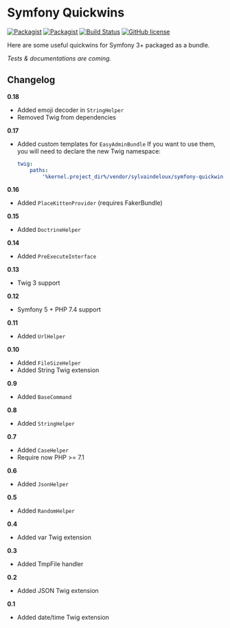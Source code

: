 Symfony Quickwins
=================

[![Packagist](https://img.shields.io/packagist/v/sylvaindeloux/symfony-quickwins.svg)](https://packagist.org/packages/sylvaindeloux/symfony-quickwins)
[![Packagist](https://img.shields.io/packagist/dt/sylvaindeloux/symfony-quickwins.svg)](https://packagist.org/packages/sylvaindeloux/symfony-quickwins)
[![Build Status](https://travis-ci.org/sylvaindeloux/symfony-quickwins.svg?branch=master)](https://travis-ci.org/sylvaindeloux/symfony-quickwins)
[![GitHub license](https://img.shields.io/badge/license-MIT-blue.svg)](https://github.com/sylvaindeloux/symfony-mailjet-transport/blob/master/LICENSE.md)

Here are some useful quickwins for Symfony 3+ packaged as a bundle.

*Tests & documentations are coming.*

Changelog
---------

**0.18**

* Added emoji decoder in `StringHelper`
* Removed Twig from dependencies

**0.17**

* Added custom templates for `EasyAdminBundle` If you want to use them, you will need to declare the new Twig namespace:
  ````yaml
  twig:
      paths:
          '%kernel.project_dir%/vendor/sylvaindeloux/symfony-quickwins/templates': QuickwinsBundle
  ````

**0.16**

* Added `PlaceKittenProvider` (requires FakerBundle)

**0.15**

* Added `DoctrineHelper`

**0.14**

* Added `PreExecuteInterface`

**0.13**

* Twig 3 support

**0.12**

* Symfony 5 + PHP 7.4 support

**0.11**

* Added `UrlHelper`

**0.10**

* Added `FileSizeHelper`
* Added String Twig extension

**0.9**

* Added `BaseCommand`

**0.8**

* Added `StringHelper`

**0.7**

* Added `CaseHelper`
* Require now PHP >= 7.1

**0.6**

* Added `JsonHelper`

**0.5**

* Added `RandomHelper`

**0.4**

* Added var Twig extension

**0.3**

* Added TmpFile handler

**0.2**

* Added JSON Twig extension

**0.1**

* Added date/time Twig extension
